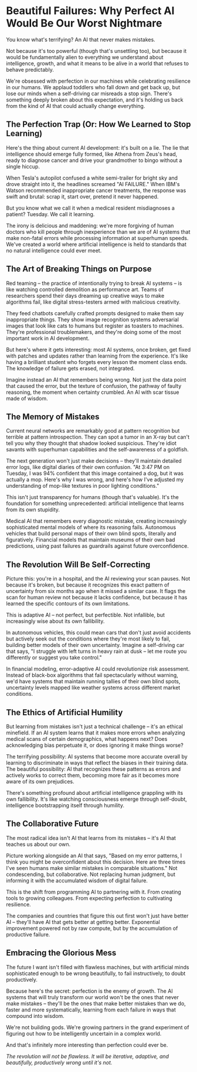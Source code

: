 # Beautiful Failures: Why Perfect AI Would Be Our Worst Nightmare

You know what's terrifying? An AI that never makes mistakes.

Not because it's too powerful (though that's unsettling too), but because it would be fundamentally alien to everything we understand about intelligence, growth, and what it means to be alive in a world that refuses to behave predictably.

We're obsessed with perfection in our machines while celebrating resilience in our humans. We applaud toddlers who fall down and get back up, but lose our minds when a self-driving car misreads a stop sign. There's something deeply broken about this expectation, and it's holding us back from the kind of AI that could actually change everything.

## The Perfection Trap (Or: How We Learned to Stop Learning)

Here's the thing about current AI development: it's built on a lie. The lie that intelligence should emerge fully formed, like Athena from Zeus's head, ready to diagnose cancer and drive your grandmother to bingo without a single hiccup.

When Tesla's autopilot confused a white semi-trailer for bright sky and drove straight into it, the headlines screamed "AI FAILURE." When IBM's Watson recommended inappropriate cancer treatments, the response was swift and brutal: scrap it, start over, pretend it never happened.

But you know what we call it when a medical resident misdiagnoses a patient? Tuesday. We call it learning.

The irony is delicious and maddening: we're more forgiving of human doctors who kill people through inexperience than we are of AI systems that make non-fatal errors while processing information at superhuman speeds. We've created a world where artificial intelligence is held to standards that no natural intelligence could ever meet.

## The Art of Breaking Things on Purpose

Red teaming – the practice of intentionally trying to break AI systems – is like watching controlled demolition as performance art. Teams of researchers spend their days dreaming up creative ways to make algorithms fail, like digital stress-testers armed with malicious creativity.

They feed chatbots carefully crafted prompts designed to make them say inappropriate things. They show image recognition systems adversarial images that look like cats to humans but register as toasters to machines. They're professional troublemakers, and they're doing some of the most important work in AI development.

But here's where it gets interesting: most AI systems, once broken, get fixed with patches and updates rather than learning from the experience. It's like having a brilliant student who forgets every lesson the moment class ends. The knowledge of failure gets erased, not integrated.

Imagine instead an AI that remembers being wrong. Not just the data point that caused the error, but the texture of confusion, the pathway of faulty reasoning, the moment when certainty crumbled. An AI with scar tissue made of wisdom.

## The Memory of Mistakes

Current neural networks are remarkably good at pattern recognition but terrible at pattern introspection. They can spot a tumor in an X-ray but can't tell you why they thought that shadow looked suspicious. They're idiot savants with superhuman capabilities and the self-awareness of a goldfish.

The next generation won't just make decisions – they'll maintain detailed error logs, like digital diaries of their own confusion. "At 3:47 PM on Tuesday, I was 94% confident that this image contained a dog, but it was actually a mop. Here's why I was wrong, and here's how I've adjusted my understanding of mop-like textures in poor lighting conditions."

This isn't just transparency for humans (though that's valuable). It's the foundation for something unprecedented: artificial intelligence that learns from its own stupidity.

Medical AI that remembers every diagnostic mistake, creating increasingly sophisticated mental models of where its reasoning fails. Autonomous vehicles that build personal maps of their own blind spots, literally and figuratively. Financial models that maintain museums of their own bad predictions, using past failures as guardrails against future overconfidence.

## The Revolution Will Be Self-Correcting

Picture this: you're in a hospital, and the AI reviewing your scan pauses. Not because it's broken, but because it recognizes this exact pattern of uncertainty from six months ago when it missed a similar case. It flags the scan for human review not because it lacks confidence, but because it has learned the specific contours of its own limitations.

This is adaptive AI – not perfect, but perfectible. Not infallible, but increasingly wise about its own fallibility.

In autonomous vehicles, this could mean cars that don't just avoid accidents but actively seek out the conditions where they're most likely to fail, building better models of their own uncertainty. Imagine a self-driving car that says, "I struggle with left turns in heavy rain at dusk – let me route you differently or suggest you take control."

In financial modeling, error-adaptive AI could revolutionize risk assessment. Instead of black-box algorithms that fail spectacularly without warning, we'd have systems that maintain running tallies of their own blind spots, uncertainty levels mapped like weather systems across different market conditions.

## The Ethics of Artificial Humility

But learning from mistakes isn't just a technical challenge – it's an ethical minefield. If an AI system learns that it makes more errors when analyzing medical scans of certain demographics, what happens next? Does acknowledging bias perpetuate it, or does ignoring it make things worse?

The terrifying possibility: AI systems that become more accurate overall by learning to discriminate in ways that reflect the biases in their training data. The beautiful possibility: AI that recognizes these patterns as errors and actively works to correct them, becoming more fair as it becomes more aware of its own prejudices.

There's something profound about artificial intelligence grappling with its own fallibility. It's like watching consciousness emerge through self-doubt, intelligence bootstrapping itself through humility.

## The Collaborative Future

The most radical idea isn't AI that learns from its mistakes – it's AI that teaches us about our own.

Picture working alongside an AI that says, "Based on my error patterns, I think you might be overconfident about this decision. Here are three times I've seen humans make similar mistakes in comparable situations." Not condescending, but collaborative. Not replacing human judgment, but informing it with the accumulated wisdom of digital failure.

This is the shift from programming AI to partnering with it. From creating tools to growing colleagues. From expecting perfection to cultivating resilience.

The companies and countries that figure this out first won't just have better AI – they'll have AI that gets better at getting better. Exponential improvement powered not by raw compute, but by the accumulation of productive failure.

## Embracing the Glorious Mess

The future I want isn't filled with flawless machines, but with artificial minds sophisticated enough to be wrong beautifully, to fail instructively, to doubt productively.

Because here's the secret: perfection is the enemy of growth. The AI systems that will truly transform our world won't be the ones that never make mistakes – they'll be the ones that make better mistakes than we do, faster and more systematically, learning from each failure in ways that compound into wisdom.

We're not building gods. We're growing partners in the grand experiment of figuring out how to be intelligently uncertain in a complex world.

And that's infinitely more interesting than perfection could ever be.

*The revolution will not be flawless. It will be iterative, adaptive, and beautifully, productively wrong until it's not.*